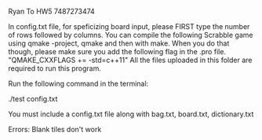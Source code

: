 Ryan To
HW5
7487273474

In config.txt file, for speficizing board input, please FIRST type the number of rows followed by columns.
You can compile the following Scrabble game using qmake -project, qmake and then with make. 
When you do that though, please make sure you add the following flag in the .pro file. "QMAKE_CXXFLAGS += -std=c++11"
All the files uploaded in this folder are required to run this program. 

Run the following command in the terminal:

./test config.txt

You must include a config.txt file along with bag.txt, board.txt, dictionary.txt

Errors:
Blank tiles don't work
